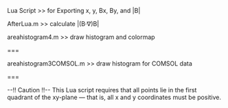 Lua Script >> for Exporting x, y, Bx, By, and |B|

AfterLua.m >> calculate |(B·∇)B|

areahistogram4.m >> draw histogram and colormap 

===

areahistogram3COMSOL.m >> draw histogram for COMSOL data 

===

--!! Caution !!--
This Lua script requires that all points lie in the first quadrant of the xy-plane — that is, all x and y coordinates must be positive.



